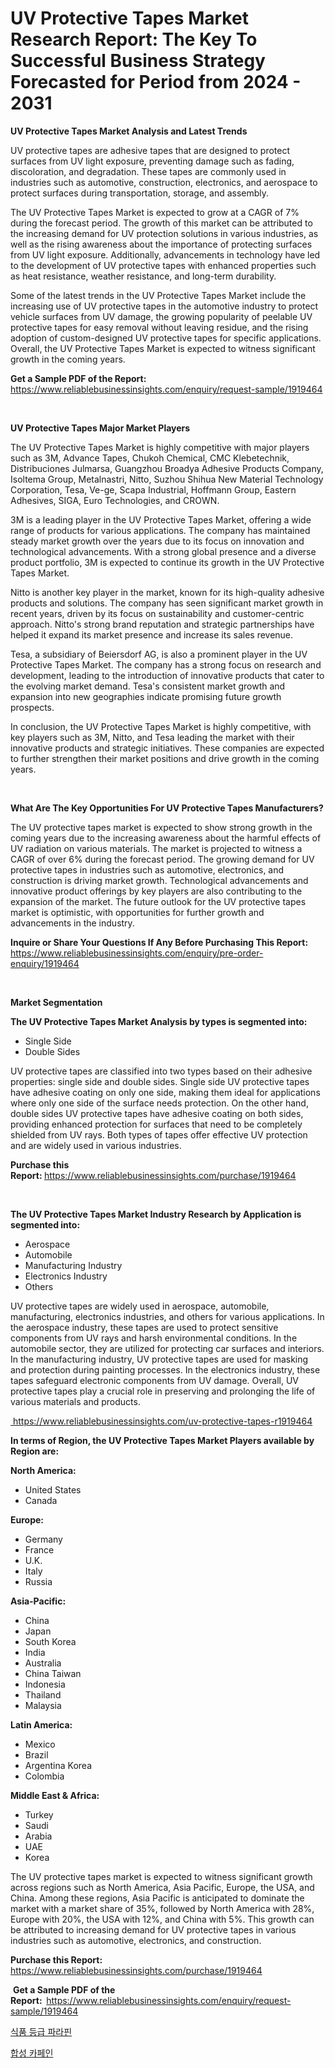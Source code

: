 <p><h1>UV Protective Tapes Market Research Report: The Key To Successful Business Strategy Forecasted for Period from 2024 - 2031</h1></p><p><strong>UV Protective Tapes Market Analysis and Latest Trends</strong></p>
<p><p>UV protective tapes are adhesive tapes that are designed to protect surfaces from UV light exposure, preventing damage such as fading, discoloration, and degradation. These tapes are commonly used in industries such as automotive, construction, electronics, and aerospace to protect surfaces during transportation, storage, and assembly.</p><p>The UV Protective Tapes Market is expected to grow at a CAGR of 7% during the forecast period. The growth of this market can be attributed to the increasing demand for UV protection solutions in various industries, as well as the rising awareness about the importance of protecting surfaces from UV light exposure. Additionally, advancements in technology have led to the development of UV protective tapes with enhanced properties such as heat resistance, weather resistance, and long-term durability.</p><p>Some of the latest trends in the UV Protective Tapes Market include the increasing use of UV protective tapes in the automotive industry to protect vehicle surfaces from UV damage, the growing popularity of peelable UV protective tapes for easy removal without leaving residue, and the rising adoption of custom-designed UV protective tapes for specific applications. Overall, the UV Protective Tapes Market is expected to witness significant growth in the coming years.</p></p>
<p><strong>Get a Sample PDF of the Report:&nbsp;</strong> <a href="https://www.reliablebusinessinsights.com/enquiry/request-sample/1919464">https://www.reliablebusinessinsights.com/enquiry/request-sample/1919464</a></p>
<p>&nbsp;</p>
<p><strong>UV Protective Tapes Major Market Players</strong></p>
<p><p>The UV Protective Tapes Market is highly competitive with major players such as 3M, Advance Tapes, Chukoh Chemical, CMC Klebetechnik, Distribuciones Julmarsa, Guangzhou Broadya Adhesive Products Company, Isoltema Group, Metalnastri, Nitto, Suzhou Shihua New Material Technology Corporation, Tesa, Ve-ge, Scapa Industrial, Hoffmann Group, Eastern Adhesives, SIGA, Euro Technologies, and CROWN.</p><p>3M is a leading player in the UV Protective Tapes Market, offering a wide range of products for various applications. The company has maintained steady market growth over the years due to its focus on innovation and technological advancements. With a strong global presence and a diverse product portfolio, 3M is expected to continue its growth in the UV Protective Tapes Market.</p><p>Nitto is another key player in the market, known for its high-quality adhesive products and solutions. The company has seen significant market growth in recent years, driven by its focus on sustainability and customer-centric approach. Nitto's strong brand reputation and strategic partnerships have helped it expand its market presence and increase its sales revenue.</p><p>Tesa, a subsidiary of Beiersdorf AG, is also a prominent player in the UV Protective Tapes Market. The company has a strong focus on research and development, leading to the introduction of innovative products that cater to the evolving market demand. Tesa's consistent market growth and expansion into new geographies indicate promising future growth prospects.</p><p>In conclusion, the UV Protective Tapes Market is highly competitive, with key players such as 3M, Nitto, and Tesa leading the market with their innovative products and strategic initiatives. These companies are expected to further strengthen their market positions and drive growth in the coming years.</p></p>
<p>&nbsp;</p>
<p><strong>What Are The Key Opportunities For UV Protective Tapes Manufacturers?</strong></p>
<p><p>The UV protective tapes market is expected to show strong growth in the coming years due to the increasing awareness about the harmful effects of UV radiation on various materials. The market is projected to witness a CAGR of over 6% during the forecast period. The growing demand for UV protective tapes in industries such as automotive, electronics, and construction is driving market growth. Technological advancements and innovative product offerings by key players are also contributing to the expansion of the market. The future outlook for the UV protective tapes market is optimistic, with opportunities for further growth and advancements in the industry.</p></p>
<p><strong>Inquire or Share Your Questions If Any Before Purchasing This Report:</strong> <a href="https://www.reliablebusinessinsights.com/enquiry/pre-order-enquiry/1919464">https://www.reliablebusinessinsights.com/enquiry/pre-order-enquiry/1919464</a></p>
<p>&nbsp;</p>
<p><strong>Market Segmentation</strong></p>
<p><strong>The UV Protective Tapes Market Analysis by types is segmented into:</strong></p>
<p><ul><li>Single Side</li><li>Double Sides</li></ul></p>
<p><p>UV protective tapes are classified into two types based on their adhesive properties: single side and double sides. Single side UV protective tapes have adhesive coating on only one side, making them ideal for applications where only one side of the surface needs protection. On the other hand, double sides UV protective tapes have adhesive coating on both sides, providing enhanced protection for surfaces that need to be completely shielded from UV rays. Both types of tapes offer effective UV protection and are widely used in various industries.</p></p>
<p><strong>Purchase this Report:&nbsp;</strong><a href="https://www.reliablebusinessinsights.com/purchase/1919464">https://www.reliablebusinessinsights.com/purchase/1919464</a></p>
<p>&nbsp;</p>
<p><strong>The UV Protective Tapes Market Industry Research by Application is segmented into:</strong></p>
<p><ul><li>Aerospace</li><li>Automobile</li><li>Manufacturing Industry</li><li>Electronics Industry</li><li>Others</li></ul></p>
<p><p>UV protective tapes are widely used in aerospace, automobile, manufacturing, electronics industries, and others for various applications. In the aerospace industry, these tapes are used to protect sensitive components from UV rays and harsh environmental conditions. In the automobile sector, they are utilized for protecting car surfaces and interiors. In the manufacturing industry, UV protective tapes are used for masking and protection during painting processes. In the electronics industry, these tapes safeguard electronic components from UV damage. Overall, UV protective tapes play a crucial role in preserving and prolonging the life of various materials and products.</p></p>
<p><a href="https://www.reliablebusinessinsights.com/uv-protective-tapes-r1919464">&nbsp;https://www.reliablebusinessinsights.com/uv-protective-tapes-r1919464</a></p>
<p><strong>In terms of Region, the UV Protective Tapes Market Players available by Region are:</strong></p>
<p>
    <p> <strong> North America: </strong>
        <ul>
            <li>United States</li>
            <li>Canada</li>
        </ul>
        </p> 
    <p> <strong> Europe: </strong>
        <ul>
            <li>Germany</li>
            <li>France</li>
            <li>U.K.</li>
            <li>Italy</li>
            <li>Russia</li>
        </ul>
        </p> 
    <p> <strong> Asia-Pacific: </strong>
        <ul>
            <li>China</li>
            <li>Japan</li>
            <li>South Korea</li>
            <li>India</li>
            <li>Australia</li>
            <li>China Taiwan</li>
            <li>Indonesia</li>
            <li>Thailand</li>
            <li>Malaysia</li>
        </ul>
        </p> 
    <p> <strong> Latin America: </strong>
        <ul>
            <li>Mexico</li>
            <li>Brazil</li>
            <li>Argentina Korea</li>
            <li>Colombia</li>
        </ul>
        </p> 
    <p> <strong> Middle East & Africa: </strong>
        <ul>
            <li>Turkey</li>
            <li>Saudi</li>
            <li>Arabia</li>
            <li>UAE</li>
            <li>Korea</li>
        </ul>
    </p>
    </p>
<p><p>The UV protective tapes market is expected to witness significant growth across regions such as North America, Asia Pacific, Europe, the USA, and China. Among these regions, Asia Pacific is anticipated to dominate the market with a market share of 35%, followed by North America with 28%, Europe with 20%, the USA with 12%, and China with 5%. This growth can be attributed to increasing demand for UV protective tapes in various industries such as automotive, electronics, and construction.</p></p>
<p><strong>Purchase this Report: </strong><a href="https://www.reliablebusinessinsights.com/purchase/1919464">https://www.reliablebusinessinsights.com/purchase/1919464</a></p>
<p>&nbsp;<strong>Get a Sample PDF of the Report:&nbsp;&nbsp;</strong><a href="https://www.reliablebusinessinsights.com/enquiry/request-sample/1919464">https://www.reliablebusinessinsights.com/enquiry/request-sample/1919464</a></p>
<p><strong></strong></p>
<p><p><a href="https://medium.com/@hermanokutneva7878567/%EA%B8%80%EB%A1%9C%EB%B2%8C-%EC%8B%9D%ED%92%88-%EB%93%B1%EA%B8%89-%ED%8C%8C%EB%9D%BC%ED%95%80-%EC%8B%9C%EC%9E%A5-%EA%B7%9C%EB%AA%A8%EB%8A%94-%EC%97%B0%ED%8F%89%EA%B7%A0-%EB%A1%9C-%EC%84%B1%EC%9E%A5%ED%95%A0-%EA%B2%83%EC%9C%BC%EB%A1%9C-%EC%98%88%EC%83%81%EB%90%98%EB%A9%B0-%EB%B3%B8-%EB%B3%B4%EA%B3%A0%EC%84%9C%EB%8A%94-2024%EB%85%84%EB%B6%80%ED%84%B0-2031%EB%85%84%EA%B9%8C%EC%A7%80%EC%9D%98-%EC%8B%9C%EC%9E%A5-%EC%84%B1%EC%9E%A5-%ED%8A%B8%EB%A0%8C%EB%93%9C-%EA%B8%B0%ED%9A%8C-%EB%B0%8F-%EC%98%88%EC%B8%A1%EC%9D%84-%EB%8B%A4%EB%A3%B9%EB%8B%88%EB%8B%A4-cd4240055c7e">식품 등급 파라핀</a></p><p><a href="https://medium.com/@fredajerde/%ED%95%A9%EC%84%B1-%EC%B9%B4%ED%8E%98%EC%9D%B8-%EC%8B%9C%EC%9E%A5-%EA%B7%9C%EB%AA%A8%EB%8A%94-%EC%97%B0%ED%8F%89%EA%B7%A0-%EC%84%B1%EC%9E%A5%EB%A5%A0-%EB%A1%9C-%EC%A6%9D%EA%B0%80%ED%95%98%EA%B3%A0-%EC%9E%88%EC%9C%BC%EB%A9%B0-%EC%9D%B4-%EB%B3%B4%EA%B3%A0%EC%84%9C%EB%8A%94-%EC%8B%9C%EC%9E%A5-%EC%84%B8%EB%B6%84%ED%99%94-%EC%84%B1%EC%9E%A5-%EB%B0%8F-2024%EB%85%84%EB%B6%80%ED%84%B0-2031%EB%85%84%EA%B9%8C%EC%A7%80%EC%9D%98-%EC%98%88%EC%B8%A1-%EB%B6%84%EC%84%9D%EC%9D%84-%EB%8B%A4%EB%A3%B9%EB%8B%88%EB%8B%A4-8fa83419551e">합성 카페인</a></p></p>